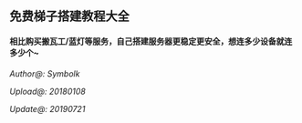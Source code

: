 ## 免费梯子搭建教程大全

#### 相比购买搬瓦工/蓝灯等服务，自己搭建服务器更稳定更安全，想连多少设备就连多少个~

_Author@: Symbolk_

_Upload@: 20180108_
 
_Update@: 20190721_

